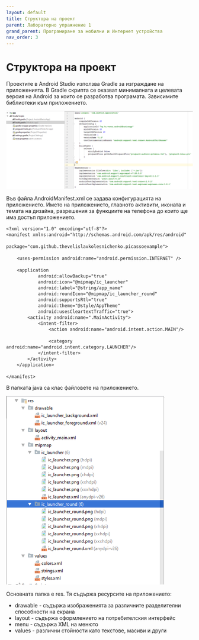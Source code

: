 ```yaml
---
layout: default
title: Структора на проект
parent: Лабораторно упражнение 1
grand_parent: Програмиране за мобилни и Интернет устройства
nav_order: 3
---
```

# Структора на проект

Проектите в Android Studio използва Gradle за изграждане на приложенията. В Gradle скрипта се оказват минималната и целевата версия на Android за които се разработва програмата. Зависимите библиотеки към приложението.

![](<../../../../assets/image (115).png>)

Във файла AndroidManifest.xml се задава конфигурацията на приложението. Името на приложението, главното активити, иконата и темата на дизайна, разрешения за функциите на телефона до които ще има достъп приложението.

```
<?xml version="1.0" encoding="utf-8"?>
<manifest xmlns:android="http://schemas.android.com/apk/res/android"
          package="com.github.thevelislavkolesnichenko.picassoexample">

    <uses-permission android:name="android.permission.INTERNET" />

    <application
            android:allowBackup="true"
            android:icon="@mipmap/ic_launcher"
            android:label="@string/app_name"
            android:roundIcon="@mipmap/ic_launcher_round"
            android:supportsRtl="true"
            android:theme="@style/AppTheme"
            android:usesCleartextTraffic="true">
        <activity android:name=".MainActivity">
            <intent-filter>
                <action android:name="android.intent.action.MAIN"/>

                <category android:name="android.intent.category.LAUNCHER"/>
            </intent-filter>
        </activity>
    </application>

</manifest>
```

В папката java са клас файловете на приложението.

![](<../../../../assets/image (16).png>)

Основната папка е res. Тя съдържа ресурсите на приложението:

* drawable - съдържа изображенията за различните разделителни способности на екрана
* layout - съдържа оформлението на потребителския интерфейс
* menu - съдържа XML на менюто
* values - различни стойности като текстове, масиви и други
